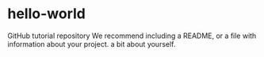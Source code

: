 # hello-world
GitHub tutorial repository
We recommend including a README, or a file with information about your project.
a bit about yourself.

